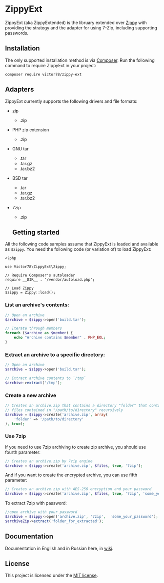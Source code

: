 # ZippyExt
ZippyExt (aka ZippyExtended)  is the libruary extended over [Zippy](https://github.com/alchemy-fr/Zippy) with providing the strategy and the adapter for using 7-Zip, including supporting passwords.

## Installation

The only supported installation method is via [Composer](https://getcomposer.org). Run the following command to require ZippyExt in your project:

```
composer require victor78/zippy-ext
```

## Adapters

ZippyExt currently supports the following drivers and file formats:

- zip
  - .zip
- PHP zip extension
  - .zip
- GNU tar
  - .tar
  - .tar.gz
  - .tar.bz2
- BSD tar
  - .tar
  - .tar.gz
  - .tar.bz2
- 7zip
  - .zip
  
  ## Getting started

All the following code samples assume that ZippyExt is loaded and available as `$zippy`. You need the following code (or variation of) to load ZippyExt:

```
<?php

use Victor78\ZippyExt\Zippy;

// Require Composer's autoloader
require __DIR__ . '/vendor/autoload.php';

// Load Zippy
$zippy = Zippy::load();
```

### List an archive's contents:

```php
// Open an archive
$archive = $zippy->open('build.tar');

// Iterate through members
foreach ($archive as $member) {
    echo "Archive contains $member" . PHP_EOL;
}
```

### Extract an archive to a specific directory:

```php
// Open an archive
$archive = $zippy->open('build.tar');

// Extract archive contents to `/tmp`
$archive->extract('/tmp');
```

### Create a new archive

```php
// Creates an archive.zip that contains a directory "folder" that contains
// files contained in "/path/to/directory" recursively
$archive = $zippy->create('archive.zip', array(
    'folder' => '/path/to/directory'
), true);
```

### Use 7zip
If you need to use 7zip archiving to create zip archive, you should use fourth parameter:
```php
// Creates an archive.zip by 7zip engine
$archive = $zippy->create('archive.zip', $files, true, '7zip');
```
And if you want to create the encrypted archive, you can use fifth parameter:
```php
// Creates an archive.zip with AES-256 encryption and your password 
$archive = $zippy->create('archive.zip', $files, true, '7zip', 'some_your_password');
```
To extract 7zip with password:
```php
//open archive with your password
$archive = $zippy->open('archive.zip', '7zip',  'some_your_password');
$archiveZip->extract('folder_for_extracted');
```

## Documentation

Documentation in English and in Russian here, in [wiki](https://github.com/victor78/ZippyExt/wiki).

## License

This project is licensed under the [MIT license](https://github.com/victor78/ZippyExt/blob/master/LICENSE).

